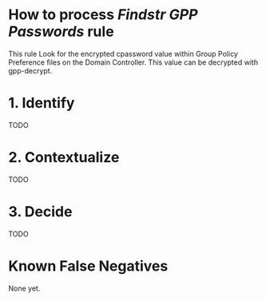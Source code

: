 # How to process *Findstr GPP Passwords* rule
This rule Look for the encrypted cpassword value within Group Policy Preference files on the Domain Controller. This value can be decrypted with gpp-decrypt.

# 1. Identify
TODO

# 2. Contextualize
TODO

# 3. Decide
TODO

# Known False Negatives
None yet.
